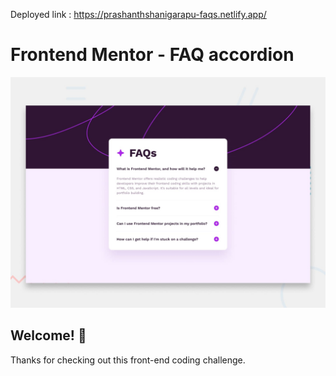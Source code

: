 Deployed link : https://prashanthshanigarapu-faqs.netlify.app/
# Frontend Mentor - FAQ accordion

![Design preview for the FAQ accordion coding challenge](./design/desktop-preview.jpg)

## Welcome! 👋

Thanks for checking out this front-end coding challenge.


